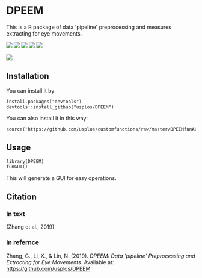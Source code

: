 # DPEEM
This is a R package of data 'pipeline' preprocessing and measures extracting for eye movements. 

![](https://img.shields.io/badge/R-package-success)
![](https://img.shields.io/badge/Version-0.2.0-success)
![](https://img.shields.io/github/license/usplos/DPEEM?label=License&color=success)
[![](https://img.shields.io/badge/lifecycle-maturing-blue.svg)](https://www.tidyverse.org/lifecycle/#maturing)
[![](https://img.shields.io/github/stars/usplos/DPEEM?style=social)](https://github.com/usplos/DPEEM/stargazers)


[![](https://img.shields.io/badge/Follow%20me%20on-Zhihu-blue)](https://www.zhihu.com/people/Psych.ZhangGuangyao/ "Personal profile on Zhihu.com")

## Installation
You can install it by 
```
install.packages("devtools")
devtools::install_github("usplos/DPEEM")
```
You can also install it in this way:
```
source('https://github.com/usplos/customfunctions/raw/master/DPEEMfunALL.R')
```

## Usage
```
library(DPEEM)
funGUI()
```

This will generate a GUI for easy operations.

## Citation

### In text
(Zhang et al., 2019)

### In refernce
Zhang, G., Li, X., & Lin, N. (2019). *DPEEM: Data 'pipeline' Preprocessing and Extracting for Eye Movements*. Available at: https://github.com/usplos/DPEEM
